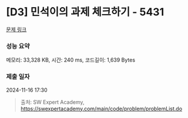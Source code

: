 # [D3] 민석이의 과제 체크하기 - 5431 

[문제 링크](https://swexpertacademy.com/main/code/problem/problemDetail.do?contestProbId=AWVl3rWKDBYDFAXm) 

### 성능 요약

메모리: 33,328 KB, 시간: 240 ms, 코드길이: 1,639 Bytes

### 제출 일자

2024-11-16 17:30



> 출처: SW Expert Academy, https://swexpertacademy.com/main/code/problem/problemList.do
